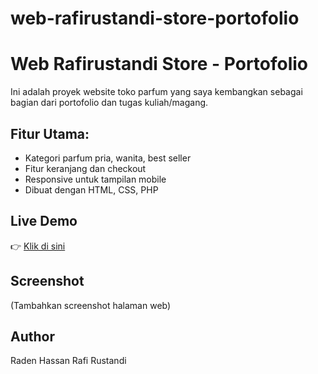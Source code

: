 # web-rafirustandi-store-portofolio
# Web Rafirustandi Store - Portofolio

Ini adalah proyek website toko parfum yang saya kembangkan sebagai bagian dari portofolio dan tugas kuliah/magang.

## Fitur Utama:
- Kategori parfum pria, wanita, best seller
- Fitur keranjang dan checkout
- Responsive untuk tampilan mobile
- Dibuat dengan HTML, CSS, PHP

## Live Demo
👉 [Klik di sini](https://rafirustandi11.github.io/web-rafirustandi-store-portofolio)

## Screenshot
(Tambahkan screenshot halaman web)

## Author
Raden Hassan Rafi Rustandi
